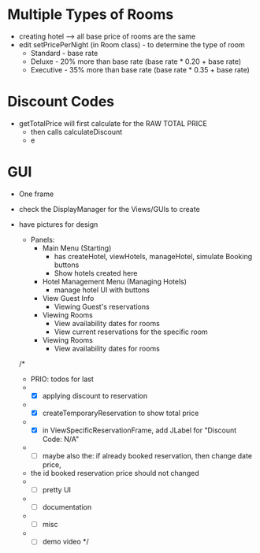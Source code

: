 # Multiple Types of Rooms

- creating hotel --> all base price of rooms are the same
- edit setPricePerNight (in Room class) - to determine the type of room
  - Standard - base rate
  - Deluxe - 20% more than base rate (base rate \* 0.20 + base rate)
  - Executive - 35% more than base rate (base rate \* 0.35 + base rate)

# Discount Codes

- getTotalPrice will first calculate for the RAW TOTAL PRICE
  - then calls calculateDiscount
  - e

# GUI

- One frame
- check the DisplayManager for the Views/GUIs to create
- have pictures for design

  - Panels:
    - Main Menu (Starting)
      - has createHotel, viewHotels, manageHotel, simulate Booking buttons
      - Show hotels created here
    - Hotel Management Menu (Managing Hotels)
      - manage hotel UI with buttons
    - View Guest Info
      - Viewing Guest's reservations
    - Viewing Rooms
      - View availability dates for rooms
      - View current reservations for the specific room
    - Viewing Rooms
      - View availability dates for rooms

  /\*

  - PRIO: todos for last
  - - [x] applying discount to reservation
  - - [x] createTemporaryReservation to show total price
  - - [x] in ViewSpecificReservationFrame, add JLabel for "Discount Code: N/A"
  - - [ ] maybe also the: if already booked reservation, then change date price,
  - the id booked reservation price should not changed
  - - [ ] pretty UI
  - - [ ] documentation
  - - [ ] misc
  - - [ ] demo video
          \*/
